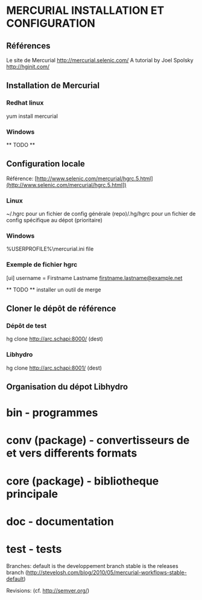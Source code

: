 MERCURIAL INSTALLATION ET CONFIGURATION
===============================================================================

Références
-------------------------------------------------------------------------------
Le site de Mercurial <http://mercurial.selenic.com/>
A tutorial by Joel Spolsky <http://hginit.com/>

Installation de  Mercurial
-------------------------------------------------------------------------------
### Redhat linux ###
yum install mercurial

### Windows ###
** TODO **

Configuration locale
-------------------------------------------------------------------------------
Référence: [http://www.selenic.com/mercurial/hgrc.5.html](http://www.selenic.com/mercurial/hgrc.5.html])

### Linux ###
~/.hgrc pour un fichier de config générale
(repo)/.hg/hgrc pour un fichier de config spécifique au dépot (prioritaire)

### Windows ###
  %USERPROFILE%\mercurial.ini file

### Exemple de fichier hgrc ###
  [ui]
  username = Firstname Lastname <firstname.lastname@example.net>

** TODO ** installer un outil de merge

Cloner le dépôt de référence
-------------------------------------------------------------------------------
### Dépôt de test ###
  hg clone http://arc.schapi:8000/ (dest)

### Libhydro ###
  hg clone http://arc.schapi:8001/ (dest)

Organisation du dépot Libhydro
-------------------------------------------------------------------------------
# bin - programmes
# conv (package) - convertisseurs de et vers differents formats
# core (package) - bibliotheque principale
# doc - documentation
# test - tests

Branches:
  default is the developpement branch
  stable is the releases branch
  (http://stevelosh.com/blog/2010/05/mercurial-workflows-stable-default)

Revisions:
  (cf. http://semver.org/)
